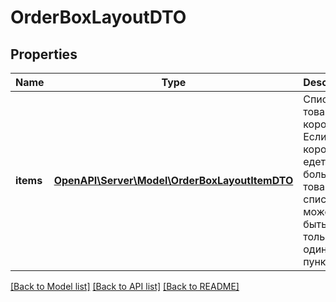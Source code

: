 # OrderBoxLayoutDTO

## Properties
Name | Type | Description | Notes
------------ | ------------- | ------------- | -------------
**items** | [**OpenAPI\Server\Model\OrderBoxLayoutItemDTO**](OrderBoxLayoutItemDTO.md) | Список товаров в коробке.  Если в коробке едет часть большого товара, в списке может быть только один пункт. | 

[[Back to Model list]](../README.md#documentation-for-models) [[Back to API list]](../README.md#documentation-for-api-endpoints) [[Back to README]](../README.md)


